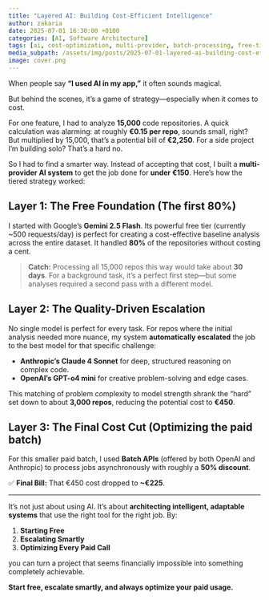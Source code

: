 ```yaml
---
title: "Layered AI: Building Cost-Efficient Intelligence"
author: zakaria
date: 2025-07-01 16:30:00 +0100
categories: [AI, Software Architecture]
tags: [ai, cost-optimization, multi-provider, batch-processing, free-tier, openai, anthropic, gemini]
media_subpath: /assets/img/posts/2025-07-01-layered-ai-building-cost-efficient-intelligence
image: cover.png
---
```


When people say **“I used AI in my app,”** it often sounds magical.

But behind the scenes, it’s a game of strategy—especially when it comes to cost.

For one feature, I had to analyze **15,000** code repositories. A quick calculation was alarming: at roughly **€0.15 per repo**, sounds small, right? But multiplied by 15,000, that’s a potential bill of **€2,250**. For a side project I’m building solo? That’s a hard no.

So I had to find a smarter way. Instead of accepting that cost, I built a **multi-provider AI system** to get the job done for **under €150**. Here’s how the tiered strategy worked:

## Layer 1: The Free Foundation (The first 80%)

I started with Google’s **Gemini 2.5 Flash**. Its powerful free tier (currently ~500 requests/day) is perfect for creating a cost-effective baseline analysis across the entire dataset. It handled **80%** of the repositories without costing a cent.

> **Catch:** Processing all 15,000 repos this way would take about **30 days**. For a background task, it’s a perfect first step—but some analyses required a second pass with a different model.

## Layer 2: The Quality-Driven Escalation

No single model is perfect for every task. For repos where the initial analysis needed more nuance, my system **automatically escalated** the job to the best model for that specific challenge:

- **Anthropic’s Claude 4 Sonnet** for deep, structured reasoning on complex code.
- **OpenAI’s GPT-o4 mini** for creative problem-solving and edge cases.

This matching of problem complexity to model strength shrank the “hard” set down to about **3,000 repos**, reducing the potential cost to **€450**.

## Layer 3: The Final Cost Cut (Optimizing the paid batch)

For this smaller paid batch, I used **Batch APIs** (offered by both OpenAI and Anthropic) to process jobs asynchronously with roughly a **50% discount**.

✅ **Final Bill:** That €450 cost dropped to **~€225**.

---

It’s not just about using AI. It’s about **architecting intelligent, adaptable systems** that use the right tool for the right job. By:

1. **Starting Free**
2. **Escalating Smartly**
3. **Optimizing Every Paid Call**

you can turn a project that seems financially impossible into something completely achievable.

**Start free, escalate smartly, and always optimize your paid usage.**
